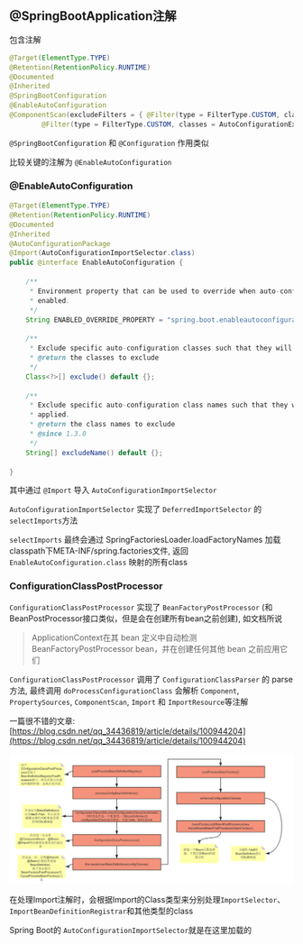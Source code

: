 ## @SpringBootApplication注解

包含注解

```java
@Target(ElementType.TYPE)
@Retention(RetentionPolicy.RUNTIME)
@Documented
@Inherited
@SpringBootConfiguration
@EnableAutoConfiguration
@ComponentScan(excludeFilters = { @Filter(type = FilterType.CUSTOM, classes = TypeExcludeFilter.class),
		@Filter(type = FilterType.CUSTOM, classes = AutoConfigurationExcludeFilter.class) })
```


`@SpringBootConfiguration` 和 `@Configuration` 作用类似

比较关键的注解为 `@EnableAutoConfiguration` 

### @EnableAutoConfiguration
```java
@Target(ElementType.TYPE)
@Retention(RetentionPolicy.RUNTIME)
@Documented
@Inherited
@AutoConfigurationPackage
@Import(AutoConfigurationImportSelector.class)
public @interface EnableAutoConfiguration {

	/**
	 * Environment property that can be used to override when auto-configuration is
	 * enabled.
	 */
	String ENABLED_OVERRIDE_PROPERTY = "spring.boot.enableautoconfiguration";

	/**
	 * Exclude specific auto-configuration classes such that they will never be applied.
	 * @return the classes to exclude
	 */
	Class<?>[] exclude() default {};

	/**
	 * Exclude specific auto-configuration class names such that they will never be
	 * applied.
	 * @return the class names to exclude
	 * @since 1.3.0
	 */
	String[] excludeName() default {};

}
```

其中通过 `@Import` 导入 `AutoConfigurationImportSelector`

`AutoConfigurationImportSelector` 实现了 `DeferredImportSelector` 的 `selectImports`方法

`selectImports` 最终会通过 SpringFactoriesLoader.loadFactoryNames 加载classpath下META-INF/spring.factories文件, 返回 `EnableAutoConfiguration.class` 映射的所有class



### ConfigurationClassPostProcessor
`ConfigurationClassPostProcessor` 实现了 `BeanFactoryPostProcessor` (和BeanPostProcessor接口类似，但是会在创建所有bean之前创建), 如文档所说

> ApplicationContext在其 bean 定义中自动检测BeanFactoryPostProcessor bean，并在创建任何其他 bean 之前应用它们

`ConfigurationClassPostProcessor` 调用了 `ConfigurationClassParser` 的 parse 方法, 最终调用 `doProcessConfigurationClass` 会解析 `Component`, `PropertySources`, `ComponentScan`,
`Import` 和 `ImportResource`等注解


一篇很不错的文章: [https://blog.csdn.net/qq_34436819/article/details/100944204](https://blog.csdn.net/qq_34436819/article/details/100944204)

![ConfigurationClassPostProcessor加载流程](imgs/ConfigurationClassPostProcessor.png)

在处理Import注解时，会根据Import的Class类型来分别处理`ImportSelector`、`ImportBeanDefinitionRegistrar`和其他类型的class


Spring Boot的 `AutoConfigurationImportSelector`就是在这里加载的

